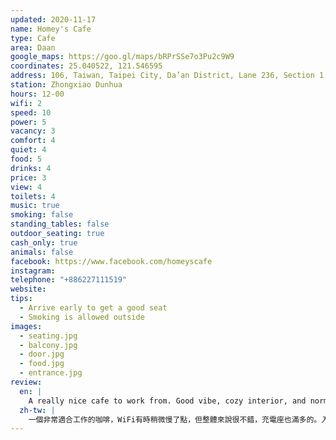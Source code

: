 ```yaml
---
updated: 2020-11-17
name: Homey's Cafe
type: Cafe
area: Daan
google_maps: https://goo.gl/maps/bRPrSSe7o3Pu2c9W9
coordinates: 25.040522, 121.546595
address: 106, Taiwan, Taipei City, Da’an District, Lane 236, Section 1, Dunhua South Road, 36號騷豆花樓上2樓
station: Zhongxiao Dunhua
hours: 12-00
wifi: 2
speed: 10
power: 5
vacancy: 3
comfort: 4
quiet: 4
food: 5
drinks: 4
price: 3
view: 4
toilets: 4
music: true
smoking: false
standing_tables: false
outdoor_seating: true
cash_only: true
animals: false
facebook: https://www.facebook.com/homeyscafe
instagram: 
telephone: "+886227111519"
website: 
tips:
  - Arrive early to get a good seat
  - Smoking is allowed outside
images:
  - seating.jpg
  - balcony.jpg
  - door.jpg
  - food.jpg
  - entrance.jpg
review:
  en: |
    A really nice cafe to work from. Good vibe, cozy interior, and normally very quiet. You can sit outside on the balcony (but smoking is allowed there). The entrance is a little difficult to find (the entrance is on the second floor of the building). Staff is friendly and food/drinks are good. Wifi can be very hit or miss. It can be slow and unstable at times, so it's good to have a backup mobile hot spot. Plenty of power outlets. Be sure to arrive early to get a good seat before it fills up. Cash only!
  zh-tw: |
    一個非常適合工作的咖啡，WiFi有時稍微慢了點，但整體來說很不錯，充電座也滿多的。入口不太容易找（在二樓）。店員很親切，也提供了很棒的食物。記得早點來挑你最喜歡的位置，別又看著客滿的店內後悔了 ：） 只收現金！
---
```

